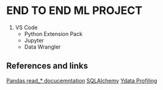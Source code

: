 # END TO END ML PROJECT

1. VS Code
   - Python Extension Pack
   - Jupyter
   - Data Wrangler

## References and links

[Pandas read\_\* docucemntation](https://pandas.pydata.org/docs/getting_started/intro_tutorials/02_read_write.html)
[SQLAlchemy](https://www.sqlalchemy.org/)
[Ydata Profiling](https://docs.profiling.ydata.ai/latest/)
